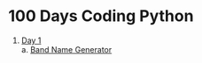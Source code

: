 # 100 Days Coding Python #

1. [Day 1](/Day1)  
    a. [Band Name Generator](/Day1/band_name_gen.py)
